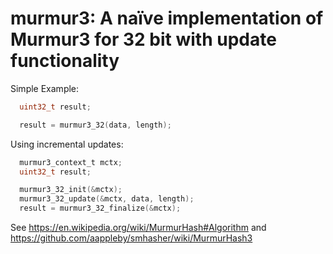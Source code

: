 # murmur3: A naïve implementation of Murmur3 for 32 bit with update functionality

Simple Example:

```c
  uint32_t result;

  result = murmur3_32(data, length);
```


Using incremental updates:

```c
  murmur3_context_t mctx;
  uint32_t result;

  murmur3_32_init(&mctx);
  murmur3_32_update(&mctx, data, length);
  result = murmur3_32_finalize(&mctx);
```

See https://en.wikipedia.org/wiki/MurmurHash#Algorithm and
https://github.com/aappleby/smhasher/wiki/MurmurHash3
